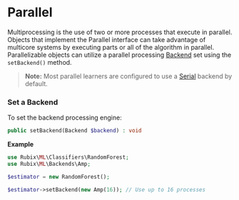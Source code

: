 # Parallel
Multiprocessing is the use of two or more processes that execute in parallel. Objects that implement the Parallel interface can take advantage of multicore systems by executing parts or all of the algorithm in parallel. Parallelizable objects can utilize a parallel processing [Backend](backends/api.md) set using the `setBackend()` method.

> **Note:** Most parallel learners are configured to use a [Serial](backends/serial.md) backend by default.

### Set a Backend
To set the backend processing engine:
```php
public setBackend(Backend $backend) : void
```

**Example**

```php
use Rubix\ML\Classifiers\RandomForest;
use Rubix\ML\Backends\Amp;

$estimator = new RandomForest();

$estimator->setBackend(new Amp(16)); // Use up to 16 processes
```
